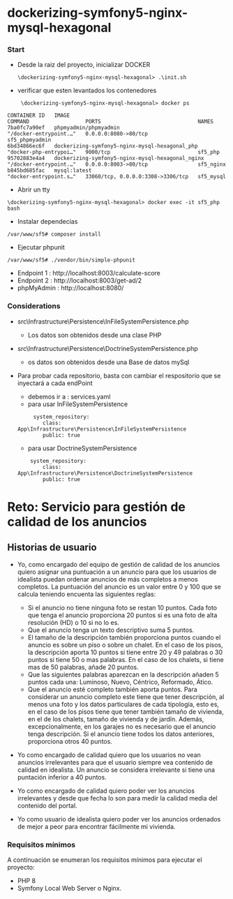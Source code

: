 # dockerizing-symfony5-nginx-mysql-hexagonal

### Start

* Desde la raiz del proyecto, inicializar DOCKER
    ```
    \dockerizing-symfony5-nginx-mysql-hexagonal> .\init.sh
    ```
* verificar que esten levantados los contenedores
    ```
     \dockerizing-symfony5-nginx-mysql-hexagonal> docker ps
    ```

```
CONTAINER ID   IMAGE                                              COMMAND                  PORTS                               NAMES
7ba0fc7a90ef   phpmyadmin/phpmyadmin                              "/docker-entrypoint.…"   0.0.0.0:8080->80/tcp                sf5_phpmyadmin
6bd34866ec6f   dockerizing-symfony5-nginx-mysql-hexagonal_php     "docker-php-entrypoi…"   9000/tcp                            sf5_php
95702883e4a4   dockerizing-symfony5-nginx-mysql-hexagonal_nginx   "/docker-entrypoint.…"   0.0.0.0:8003->80/tcp                sf5_nginx
b845bd685fac   mysql:latest                                       "docker-entrypoint.s…"   33060/tcp, 0.0.0.0:3308->3306/tcp   sf5_mysql
```
* Abrir un tty
```
\dockerizing-symfony5-nginx-mysql-hexagonal> docker exec -it sf5_php  bash
```
* Instalar dependecias
```
/var/www/sf5# composer install
```
* Ejecutar phpunit
```
/var/www/sf5# ./vendor/bin/simple-phpunit
```

* Endpoint 1 : http://localhost:8003/calculate-score
* Endpoint 2 : http://localhost:8003/get-ad/2
* phpMyAdmin : http://localhost:8080/

### Considerations 

* src\Infrastructure\Persistence\InFileSystemPersistence.php
    *   Los datos son obtenidos desde una clase PHP
* src\Infrastructure\Persistence\DoctrineSystemPersistence.php
    * os datos son obtenidos desde una Base de datos mySql

* Para probar cada repositorio, basta con cambiar el respositorio que se inyectará a cada endPoint
    * debemos ir a : services.yaml
    * para usar InFileSystemPersistence
    ```
         system_repository:
            class: App\Infrastructure\Persistence\InFileSystemPersistence
            public: true
    ```
    * para usar DoctrineSystemPersistence
    ```
        system_repository:
            class: App\Infrastructure\Persistence\DoctrineSystemPersistence
            public: true
    ```


# Reto: Servicio para gestión de calidad de los anuncios

## Historias de usuario

* Yo, como encargado del equipo de gestión de calidad de los anuncios quiero asignar una puntuación a un anuncio para que los usuarios de idealista puedan ordenar anuncios de más completos a menos completos. La puntuación del anuncio es un valor entre 0 y 100 que se calcula teniendo encuenta las siguientes reglas:
  * Si el anuncio no tiene ninguna foto se restan 10 puntos. Cada foto que tenga el anuncio proporciona 20 puntos si es una foto de alta resolución (HD) o 10 si no lo es.
  * Que el anuncio tenga un texto descriptivo suma 5 puntos.
  * El tamaño de la descripción también proporciona puntos cuando el anuncio es sobre un piso o sobre un chalet. En el caso de los pisos, la descripción aporta 10 puntos si tiene entre 20 y 49 palabras o 30 puntos si tiene 50 o mas palabras. En el caso de los chalets, si tiene mas de 50 palabras, añade 20 puntos.
  * Que las siguientes palabras aparezcan en la descripción añaden 5 puntos cada una: Luminoso, Nuevo, Céntrico, Reformado, Ático.
  * Que el anuncio esté completo también aporta puntos. Para considerar un anuncio completo este tiene que tener descripción, al menos una foto y los datos particulares de cada tipología, esto es, en el caso de los pisos tiene que tener también tamaño de vivienda, en el de los chalets, tamaño de vivienda y de jardín. Además, excepcionalmente, en los garajes no es necesario que el anuncio tenga descripción. Si el anuncio tiene todos los datos anteriores, proporciona otros 40 puntos.
* Yo como encargado de calidad quiero que los usuarios no vean anuncios irrelevantes para que el usuario siempre vea contenido de calidad en idealista. Un anuncio se considera irrelevante si tiene una puntación inferior a 40 puntos.

* Yo como encargado de calidad quiero poder ver los anuncios irrelevantes y desde que fecha lo son para medir la calidad media del contenido del portal.

* Yo como usuario de idealista quiero poder ver los anuncios ordenados de mejor a peor para encontrar fácilmente mi vivienda.

### Requisitos mínimos

A continuación se enumeran los requisitos mínimos para ejecutar el proyecto:

* PHP 8
* Symfony Local Web Server o Nginx.



